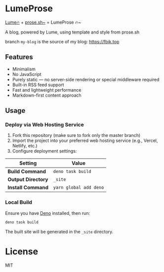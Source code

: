 # LumeProse

[Lume🔥](https://lume.land) + [prose.sh~](https://prose.sh) = LumeProse 🔥~

A blog, powered by Lume, using template and style from prose.sh

branch `my-blog` is the source of my blog: <https://fbik.top>

## Features

- Minimalism
- No JavaScript
- Purely static — no server-side rendering or special middleware required
- Built-in RSS feed support
- Fast and lightweight performance
- Markdown-first content approach

## Usage

### Deploy via Web Hosting Service

1. Fork this repository (make sure to fork only the master branch)
2. Import the project into your preferred web hosting service (e.g., Vercel,
   Netlify, etc.)
3. Configure deployment settings:

| Setting              | Value                  |
| -------------------- | ---------------------- |
| **Build Command**    | `deno task build`      |
| **Output Directory** | `_site`                |
| **Install Command**  | `yarn global add deno` |

### Local Build

Ensure you have [Deno](https://deno.com) installed, then run:

```bash
deno task build
```

The built site will be generated in the `_site` directory.

# License

MIT

